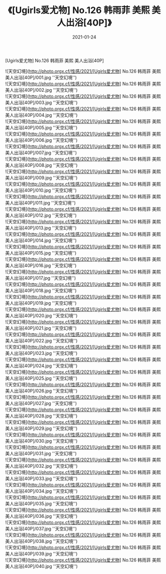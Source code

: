 ﻿---
layout: post
title:  《[Ugirls爱尤物] No.126 韩雨菲 美熙 美人出浴[40P]》
date:   2021-01-24
img: http://photo.orgx.cf/性感/2021/[Ugirls爱尤物] No.126 韩雨菲 美熙 美人出浴[40P]/000.jpg
categories: [美女, 性感, 泳衣]
---

[Ugirls爱尤物] No.126 韩雨菲 美熙 美人出浴[40P]



![天空幻境](http://photo.orgx.cf/性感/2021/[Ugirls爱尤物] No.126 韩雨菲 美熙 美人出浴[40P]/001.jpg ''天空幻境'') <br>
![天空幻境](http://photo.orgx.cf/性感/2021/[Ugirls爱尤物] No.126 韩雨菲 美熙 美人出浴[40P]/002.jpg ''天空幻境'') <br>
![天空幻境](http://photo.orgx.cf/性感/2021/[Ugirls爱尤物] No.126 韩雨菲 美熙 美人出浴[40P]/003.jpg ''天空幻境'') <br>
![天空幻境](http://photo.orgx.cf/性感/2021/[Ugirls爱尤物] No.126 韩雨菲 美熙 美人出浴[40P]/004.jpg ''天空幻境'') <br>
![天空幻境](http://photo.orgx.cf/性感/2021/[Ugirls爱尤物] No.126 韩雨菲 美熙 美人出浴[40P]/005.jpg ''天空幻境'') <br>
![天空幻境](http://photo.orgx.cf/性感/2021/[Ugirls爱尤物] No.126 韩雨菲 美熙 美人出浴[40P]/006.jpg ''天空幻境'') <br>
![天空幻境](http://photo.orgx.cf/性感/2021/[Ugirls爱尤物] No.126 韩雨菲 美熙 美人出浴[40P]/007.jpg ''天空幻境'') <br>
![天空幻境](http://photo.orgx.cf/性感/2021/[Ugirls爱尤物] No.126 韩雨菲 美熙 美人出浴[40P]/008.jpg ''天空幻境'') <br>
![天空幻境](http://photo.orgx.cf/性感/2021/[Ugirls爱尤物] No.126 韩雨菲 美熙 美人出浴[40P]/009.jpg ''天空幻境'') <br>
![天空幻境](http://photo.orgx.cf/性感/2021/[Ugirls爱尤物] No.126 韩雨菲 美熙 美人出浴[40P]/010.jpg ''天空幻境'') <br>
![天空幻境](http://photo.orgx.cf/性感/2021/[Ugirls爱尤物] No.126 韩雨菲 美熙 美人出浴[40P]/011.jpg ''天空幻境'') <br>
![天空幻境](http://photo.orgx.cf/性感/2021/[Ugirls爱尤物] No.126 韩雨菲 美熙 美人出浴[40P]/012.jpg ''天空幻境'') <br>
![天空幻境](http://photo.orgx.cf/性感/2021/[Ugirls爱尤物] No.126 韩雨菲 美熙 美人出浴[40P]/013.jpg ''天空幻境'') <br>
![天空幻境](http://photo.orgx.cf/性感/2021/[Ugirls爱尤物] No.126 韩雨菲 美熙 美人出浴[40P]/014.jpg ''天空幻境'') <br>
![天空幻境](http://photo.orgx.cf/性感/2021/[Ugirls爱尤物] No.126 韩雨菲 美熙 美人出浴[40P]/015.jpg ''天空幻境'') <br>
![天空幻境](http://photo.orgx.cf/性感/2021/[Ugirls爱尤物] No.126 韩雨菲 美熙 美人出浴[40P]/016.jpg ''天空幻境'') <br>
![天空幻境](http://photo.orgx.cf/性感/2021/[Ugirls爱尤物] No.126 韩雨菲 美熙 美人出浴[40P]/017.jpg ''天空幻境'') <br>
![天空幻境](http://photo.orgx.cf/性感/2021/[Ugirls爱尤物] No.126 韩雨菲 美熙 美人出浴[40P]/018.jpg ''天空幻境'') <br>
![天空幻境](http://photo.orgx.cf/性感/2021/[Ugirls爱尤物] No.126 韩雨菲 美熙 美人出浴[40P]/019.jpg ''天空幻境'') <br>
![天空幻境](http://photo.orgx.cf/性感/2021/[Ugirls爱尤物] No.126 韩雨菲 美熙 美人出浴[40P]/020.jpg ''天空幻境'') <br>
![天空幻境](http://photo.orgx.cf/性感/2021/[Ugirls爱尤物] No.126 韩雨菲 美熙 美人出浴[40P]/021.jpg ''天空幻境'') <br>
![天空幻境](http://photo.orgx.cf/性感/2021/[Ugirls爱尤物] No.126 韩雨菲 美熙 美人出浴[40P]/022.jpg ''天空幻境'') <br>
![天空幻境](http://photo.orgx.cf/性感/2021/[Ugirls爱尤物] No.126 韩雨菲 美熙 美人出浴[40P]/023.jpg ''天空幻境'') <br>
![天空幻境](http://photo.orgx.cf/性感/2021/[Ugirls爱尤物] No.126 韩雨菲 美熙 美人出浴[40P]/024.jpg ''天空幻境'') <br>
![天空幻境](http://photo.orgx.cf/性感/2021/[Ugirls爱尤物] No.126 韩雨菲 美熙 美人出浴[40P]/025.jpg ''天空幻境'') <br>
![天空幻境](http://photo.orgx.cf/性感/2021/[Ugirls爱尤物] No.126 韩雨菲 美熙 美人出浴[40P]/026.jpg ''天空幻境'') <br>
![天空幻境](http://photo.orgx.cf/性感/2021/[Ugirls爱尤物] No.126 韩雨菲 美熙 美人出浴[40P]/027.jpg ''天空幻境'') <br>
![天空幻境](http://photo.orgx.cf/性感/2021/[Ugirls爱尤物] No.126 韩雨菲 美熙 美人出浴[40P]/028.jpg ''天空幻境'') <br>
![天空幻境](http://photo.orgx.cf/性感/2021/[Ugirls爱尤物] No.126 韩雨菲 美熙 美人出浴[40P]/029.jpg ''天空幻境'') <br>
![天空幻境](http://photo.orgx.cf/性感/2021/[Ugirls爱尤物] No.126 韩雨菲 美熙 美人出浴[40P]/030.jpg ''天空幻境'') <br>
![天空幻境](http://photo.orgx.cf/性感/2021/[Ugirls爱尤物] No.126 韩雨菲 美熙 美人出浴[40P]/031.jpg ''天空幻境'') <br>
![天空幻境](http://photo.orgx.cf/性感/2021/[Ugirls爱尤物] No.126 韩雨菲 美熙 美人出浴[40P]/032.jpg ''天空幻境'') <br>
![天空幻境](http://photo.orgx.cf/性感/2021/[Ugirls爱尤物] No.126 韩雨菲 美熙 美人出浴[40P]/033.jpg ''天空幻境'') <br>
![天空幻境](http://photo.orgx.cf/性感/2021/[Ugirls爱尤物] No.126 韩雨菲 美熙 美人出浴[40P]/034.jpg ''天空幻境'') <br>
![天空幻境](http://photo.orgx.cf/性感/2021/[Ugirls爱尤物] No.126 韩雨菲 美熙 美人出浴[40P]/035.jpg ''天空幻境'') <br>
![天空幻境](http://photo.orgx.cf/性感/2021/[Ugirls爱尤物] No.126 韩雨菲 美熙 美人出浴[40P]/036.jpg ''天空幻境'') <br>
![天空幻境](http://photo.orgx.cf/性感/2021/[Ugirls爱尤物] No.126 韩雨菲 美熙 美人出浴[40P]/037.jpg ''天空幻境'') <br>
![天空幻境](http://photo.orgx.cf/性感/2021/[Ugirls爱尤物] No.126 韩雨菲 美熙 美人出浴[40P]/038.jpg ''天空幻境'') <br>
![天空幻境](http://photo.orgx.cf/性感/2021/[Ugirls爱尤物] No.126 韩雨菲 美熙 美人出浴[40P]/039.jpg ''天空幻境'') <br>
![天空幻境](http://photo.orgx.cf/性感/2021/[Ugirls爱尤物] No.126 韩雨菲 美熙 美人出浴[40P]/040.jpg ''天空幻境'') <br>